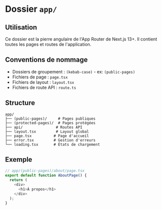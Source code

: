 # Dossier `app/`

## Utilisation

Ce dossier est la pierre angulaire de l'App Router de Next.js 13+. Il contient toutes les pages et routes de l'application.

## Conventions de nommage

- Dossiers de groupement : `(kebab-case)` - ex: `(public-pages)`
- Fichiers de page : `page.tsx`
- Fichiers de layout : `layout.tsx`
- Fichiers de route API : `route.ts`

## Structure

```plaintext
app/
├── (public-pages)/     # Pages publiques
├── (protected-pages)/  # Pages protégées
├── api/               # Routes API
├── layout.tsx         # Layout global
├── page.tsx          # Page d'accueil
├── error.tsx         # Gestion d'erreurs
└── loading.tsx       # États de chargement
```

## Exemple

```typescript
// app/(public-pages)/about/page.tsx
export default function AboutPage() {
  return (
    <div>
      <h1>À propos</h1>
    </div>
  );
}
```

